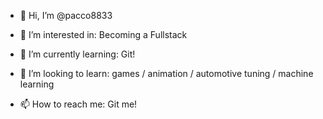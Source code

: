- 👋 Hi, I’m @pacco8833

- 👀 I’m interested in: Becoming a Fullstack

- 🌱 I’m currently learning: Git!

- 💞️ I’m looking to learn: games / animation / automotive tuning / machine learning

- 📫 How to reach me: Git me!
